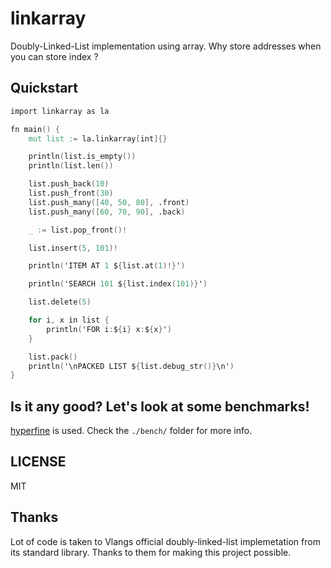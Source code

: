 # linkarray

Doubly-Linked-List implementation using array. Why store addresses when you can store index ?

## Quickstart

```v
import linkarray as la

fn main() {
	mut list := la.linkarray[int]{}

	println(list.is_empty())
	println(list.len())

	list.push_back(10)
	list.push_front(30)
	list.push_many([40, 50, 80], .front)
	list.push_many([60, 70, 90], .back)

	_ := list.pop_front()!

	list.insert(5, 101)!

	println('ITEM AT 1 ${list.at(1)!}')

	println('SEARCH 101 ${list.index(101)}')

	list.delete(5)

	for i, x in list {
		println('FOR i:${i} x:${x}')
	}

	list.pack()
	println('\nPACKED LIST ${list.debug_str()}\n')
}
```

## Is it any good? Let's look at some benchmarks!

[hyperfine](https://github.com/sharkdp/hyperfine) is used.
Check the `./bench/` folder for more info.

## LICENSE

MIT

## Thanks

Lot of code is taken to Vlangs official doubly-linked-list implemetation from its standard library. Thanks to them for making this project possible.